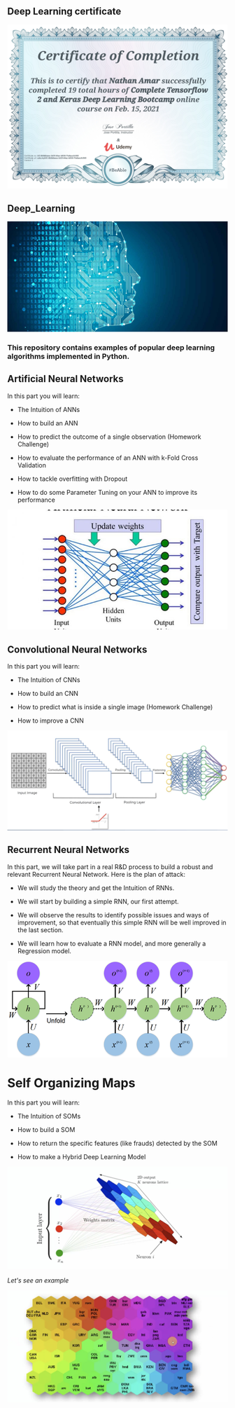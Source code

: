 ## Deep Learning certificate

![DLtf](images/dltf.png)
## Deep_Learning


![DL](images/DL.jpg)



### This repository contains examples of popular deep learning algorithms implemented in Python.

## Artificial Neural Networks

In this part you will learn:

- The Intuition of ANNs

- How to build an ANN

- How to predict the outcome of a single observation (Homework Challenge)

- How to evaluate the performance of an ANN with k-Fold Cross Validation

- How to tackle overfitting with Dropout

- How to do some Parameter Tuning on your ANN to improve its performance

![Artificial-Neural-Networks-Man-vs-Machine-735x400](images/Artificial-Neural-Networks-Man-vs-Machine-735x400.jpg)



## Convolutional Neural Networks

In this part you will learn:

- The Intuition of CNNs

- How to build an CNN

- How to predict what is inside a single image (Homework Challenge)

- How to improve a CNN

![resi](images/resi.png)


## Recurrent Neural Networks


In this part, we will take part in a real R&D process to build a robust and relevant Recurrent Neural Network. Here is the plan of attack:

- We will study the theory and get the Intuition of RNNs.

- We will start by building a simple RNN, our first attempt.

- We will observe the results to identify possible issues and ways of improvement, so that eventually this simple RNN will be well improved in the last section.

- We will learn how to evaluate a RNN model, and more generally a Regression model.

![rnn](images/rnn.png)

# Self Organizing Maps

In this part you will learn:

- The Intuition of SOMs

- How to build a SOM

- How to return the specific features (like frauds) detected by the SOM

- How to make a Hybrid Deep Learning Model

![Som1](images/Som1.png)



*Let's see an example*

![Som2](images/Som2.png)